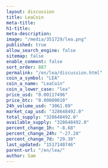 ```yaml
---
layout: discussion
title: LeaCoin
meta-title: 
h1-title: 
meta-description: 
image: "/media/351729/lea.png"
published: true
allow_search_engine: false
sitemap: false
enable_comment: false
sort_order: 887
permalink: "/en/lea/discussion.html"
coin_a_symbol: "LEA"
coin_a_name: "LeaCoin"
coin_a_lower_case: "lea"
price_usd: "0.00117496"
price_btc: "0.00000010"
24h_volume_usd: "3061.09"
market_cap_usd: "328648492.0"
total_supply: "328648492.0"
available_supply: "328648492.0"
percent_change_1h: "-8.68"
percent_change_24h: "-27.28"
percent_change_7d: "29.38"
last_updated: "1517140746"
parent-url: "/en/lea/"
author: Sam
---
```


